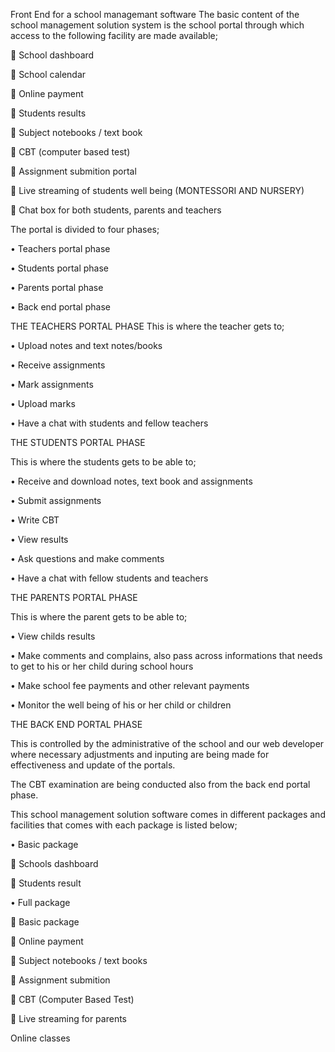 Front End for a school managemant software The basic content of the school management solution system is the school portal through which access to the following facility are made available;

 School dashboard

 School calendar

 Online payment

 Students results

 Subject notebooks / text book

 CBT (computer based test)

 Assignment submition portal

 Live streaming of students well being (MONTESSORI AND NURSERY)

 Chat box for both students, parents and teachers

The portal is divided to four phases;

• Teachers portal phase

• Students portal phase

• Parents portal phase

• Back end portal phase

THE TEACHERS PORTAL PHASE This is where the teacher gets to;

• Upload notes and text notes/books

• Receive assignments

• Mark assignments

• Upload marks

• Have a chat with students and fellow teachers

THE STUDENTS PORTAL PHASE

This is where the students gets to be able to;

• Receive and download notes, text book and assignments

• Submit assignments

• Write CBT

• View results

• Ask questions and make comments

• Have a chat with fellow students and teachers

THE PARENTS PORTAL PHASE

This is where the parent gets to be able to;

• View childs results

• Make comments and complains, also pass across informations that needs to get to his or her child during school hours

• Make school fee payments and other relevant payments

• Monitor the well being of his or her child or children

THE BACK END PORTAL PHASE

This is controlled by the administrative of the school and our web developer where necessary adjustments and inputing are being made for effectiveness and update of the portals.

The CBT examination are being conducted also from the back end portal phase.

This school management solution software comes in different packages and facilities that comes with each package is listed below;

• Basic package

 Schools dashboard

 Students result

• Full package

 Basic package

 Online payment

 Subject notebooks / text books

 Assignment submition

 CBT (Computer Based Test)

 Live streaming for parents

Online classes
